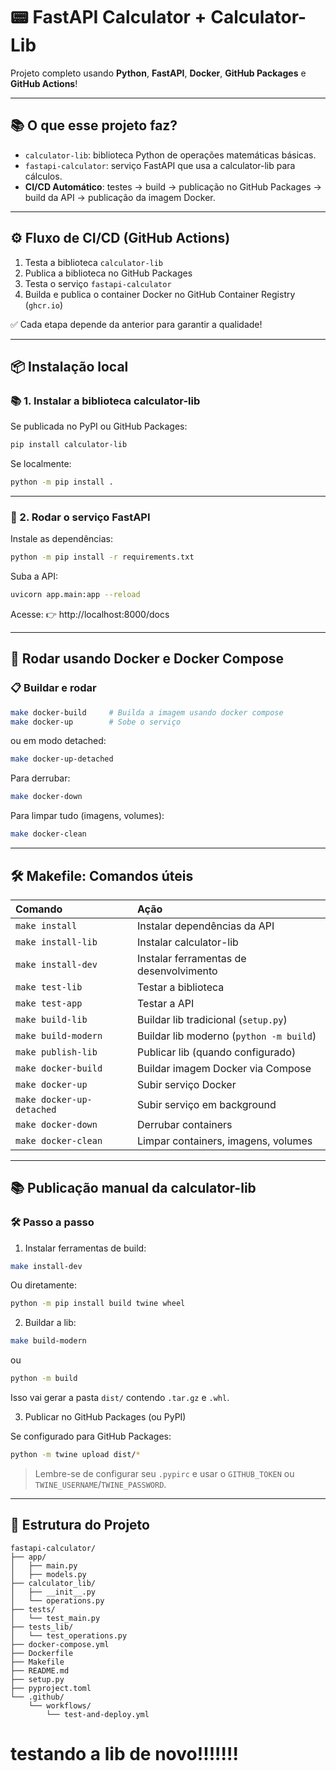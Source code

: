 # 📟 FastAPI Calculator + Calculator-Lib

Projeto completo usando **Python**, **FastAPI**, **Docker**, **GitHub Packages** e **GitHub Actions**!

---

## 📚 O que esse projeto faz?

- `calculator-lib`: biblioteca Python de operações matemáticas básicas.
- `fastapi-calculator`: serviço FastAPI que usa a calculator-lib para cálculos.
- **CI/CD Automático**: testes → build → publicação no GitHub Packages → build da API → publicação da imagem Docker.

---

## ⚙️ Fluxo de CI/CD (GitHub Actions)

1. Testa a biblioteca `calculator-lib`
2. Publica a biblioteca no GitHub Packages
3. Testa o serviço `fastapi-calculator`
4. Builda e publica o container Docker no GitHub Container Registry (`ghcr.io`)

✅ Cada etapa depende da anterior para garantir a qualidade!

---

## 📦 Instalação local

### 📚 1. Instalar a biblioteca calculator-lib

Se publicada no PyPI ou GitHub Packages:

```bash
pip install calculator-lib
```

Se localmente:

```bash
python -m pip install .
```

---

### 🚀 2. Rodar o serviço FastAPI

Instale as dependências:

```bash
python -m pip install -r requirements.txt
```

Suba a API:

```bash
uvicorn app.main:app --reload
```

Acesse: 👉 http://localhost:8000/docs

---

## 🐳 Rodar usando Docker e Docker Compose

### 📋 Buildar e rodar

```bash
make docker-build     # Builda a imagem usando docker compose
make docker-up        # Sobe o serviço
```

ou em modo detached:

```bash
make docker-up-detached
```

Para derrubar:

```bash
make docker-down
```

Para limpar tudo (imagens, volumes):

```bash
make docker-clean
```

---

## 🛠️ Makefile: Comandos úteis

| Comando | Ação |
|:---|:---|
| `make install` | Instalar dependências da API |
| `make install-lib` | Instalar calculator-lib |
| `make install-dev` | Instalar ferramentas de desenvolvimento |
| `make test-lib` | Testar a biblioteca |
| `make test-app` | Testar a API |
| `make build-lib` | Buildar lib tradicional (`setup.py`) |
| `make build-modern` | Buildar lib moderno (`python -m build`) |
| `make publish-lib` | Publicar lib (quando configurado) |
| `make docker-build` | Buildar imagem Docker via Compose |
| `make docker-up` | Subir serviço Docker |
| `make docker-up-detached` | Subir serviço em background |
| `make docker-down` | Derrubar containers |
| `make docker-clean` | Limpar containers, imagens, volumes |

---

## 📚 Publicação manual da calculator-lib

### 🛠️ Passo a passo

1. Instalar ferramentas de build:

```bash
make install-dev
```

Ou diretamente:

```bash
python -m pip install build twine wheel
```

2. Buildar a lib:

```bash
make build-modern
```
ou

```bash
python -m build
```

Isso vai gerar a pasta `dist/` contendo `.tar.gz` e `.whl`.

3. Publicar no GitHub Packages (ou PyPI)

Se configurado para GitHub Packages:

```bash
python -m twine upload dist/*
```

> Lembre-se de configurar seu `.pypirc` e usar o `GITHUB_TOKEN` ou `TWINE_USERNAME`/`TWINE_PASSWORD`.

---

## 📂 Estrutura do Projeto

```plaintext
fastapi-calculator/
├── app/
│   ├── main.py
│   ├── models.py
├── calculator_lib/
│   ├── __init__.py
│   └── operations.py
├── tests/
│   └── test_main.py
├── tests_lib/
│   └── test_operations.py
├── docker-compose.yml
├── Dockerfile
├── Makefile
├── README.md
├── setup.py
├── pyproject.toml
└── .github/
    └── workflows/
        └── test-and-deploy.yml
```

# testando a lib de novo!!!!!!!